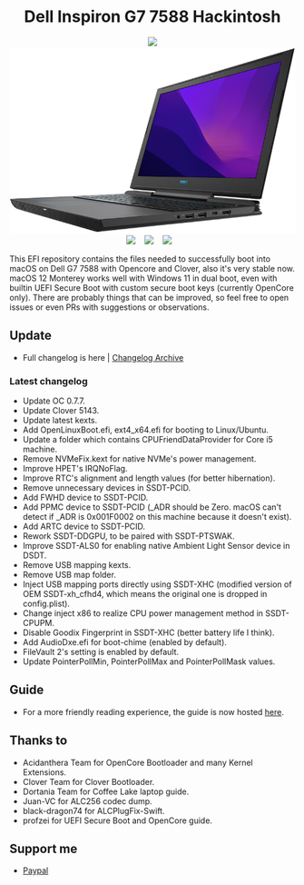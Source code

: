 <h1 align="center"> Dell Inspiron G7 7588 Hackintosh </h1>

<p align="center">
  <img src="https://img.shields.io/badge/macOS-12.1-red">
  <img src="./asset/g7.png" alt="Dell G7 7588">
  <a href="https://www.dell.com/support/home/en-vn/drivers/driversdetails?driverid=g8n87&oscode=wt64a&productcode=g-series-15-7588-laptop">
    <img src="https://img.shields.io/badge/BIOS-1.18-blue"></a> &nbsp;&nbsp;
  <a href="https://github.com/acidanthera/OpenCorePkg">
    <img src="https://img.shields.io/badge/OpenCore-0.7.7-12AED6"></a> &nbsp;&nbsp;
  <a href="https://github.com/CloverHackyColor/CloverBootloader">
    <img src="https://img.shields.io/badge/Clover-5142-12AED6"></a> &nbsp;&nbsp;
</p>

This EFI repository contains the files needed to successfully boot into macOS on Dell G7 7588 with Opencore and Clover, also it's very stable now. macOS 12 Monterey works well with Windows 11 in dual boot, even with builtin UEFI Secure Boot with custom secure boot keys (currently OpenCore only). There are probably things that can be improved, so feel free to open issues or even PRs with suggestions or observations.

## Update

* Full changelog is here | [Changelog Archive](https://github.com/aksm-unmei/Dell-Inspiron-G7-7588-Hackintosh/blob/main/Changelog.md)

### Latest changelog

- Update OC 0.7.7.
- Update Clover 5143.
- Update latest kexts.
- Add OpenLinuxBoot.efi, ext4_x64.efi for booting to Linux/Ubuntu.
- Update a folder which contains CPUFriendDataProvider for Core i5 machine.
- Remove NVMeFix.kext for native NVMe's power management.
- Improve HPET's IRQNoFlag.
- Improve RTC's alignment and length values (for better hibernation).
- Remove unnecessary devices in SSDT-PCID.
- Add FWHD device to SSDT-PCID.
- Add PPMC device to SSDT-PCID (_ADR should be Zero. macOS can't detect if _ADR is 0x001F0002 on this machine because it doesn't exist).
- Add ARTC device to SSDT-PCID.
- Rework SSDT-DDGPU, to be paired with SSDT-PTSWAK.
- Improve SSDT-ALS0 for enabling native Ambient Light Sensor device in DSDT.
- Remove USB mapping kexts.
- Remove USB map folder.
- Inject USB mapping ports directly using SSDT-XHC (modified version of OEM SSDT-xh_cfhd4, which means the original one is dropped in config.plist).
- Change inject x86 to realize CPU power management method in SSDT-CPUPM.
- Disable Goodix Fingerprint in SSDT-XHC (better battery life I think).
- Add AudioDxe.efi for boot-chime (enabled by default).
- FileVault 2's setting is enabled by default.
- Update PointerPollMin, PointerPollMax and PointerPollMask values.

## Guide

* For a more friendly reading experience, the guide is now hosted [here](https://aksm-unmei.github.io/hackintosh-guide/dell-g7/).

<h2>Thanks to</h2>

* Acidanthera Team for OpenCore Bootloader and many Kernel Extensions.
* Clover Team for Clover Bootloader.
* Dortania Team for Coffee Lake laptop guide.
* Juan-VC for ALC256 codec dump.
* black-dragon74 for ALCPlugFix-Swift.
* profzei for UEFI Secure Boot and OpenCore guide.

<h2>Support me</h2>

* [Paypal](https://www.paypal.me/tekun0lxrd)
